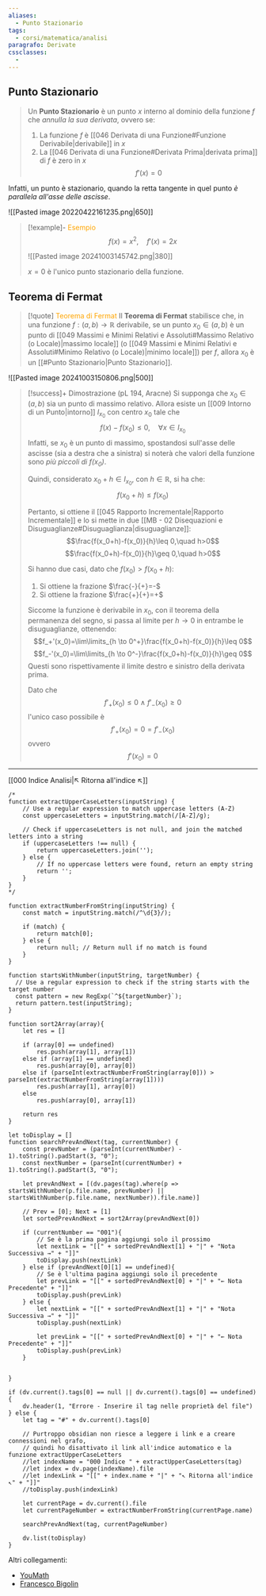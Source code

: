 ```yaml
---
aliases:
  - Punto Stazionario
tags:
  - corsi/matematica/analisi
paragrafo: Derivate
cssclasses:
  - 
---
```

## Punto Stazionario
>Un **Punto Stazionario** è un punto $x$ interno al dominio della funzione $f$ che *annulla la sua derivata*, ovvero se:
>1. La funzione $f$ è [[046 Derivata di una Funzione#Funzione Derivabile|derivabile]] in $x$
>2. La [[046 Derivata di una Funzione#Derivata Prima|derivata prima]] di $f$ è zero in $x$ $$f'(x)=0$$

Infatti, un punto è stazionario, quando la retta tangente in quel punto *è parallela all'asse delle ascisse*.

![[Pasted image 20220422161235.png|650]]

> [!example]- <font color="orange">Esempio</font>
>$$f(x)=x^2,\quad f'(x)=2x$$
>
>![[Pasted image 20241003145742.png|380]]
>
>$x=0$ è l'unico punto stazionario della funzione.

## Teorema di Fermat

> [!quote] <font color="orange">Teorema di Fermat </font>
>Il **Teorema di Fermat** stabilisce che, in una funzione $f:(a,b)\to \mathbb{R}$ derivabile, se un punto $x_0\in (a,b)$ è un punto di [[049 Massimi e Minimi Relativi e Assoluti#Massimo Relativo (o Locale)|massimo locale]] (o [[049 Massimi e Minimi Relativi e Assoluti#Minimo Relativo (o Locale)|minimo locale]]) per $f$, allora $x_0$ è un [[#Punto Stazionario|Punto Stazionario]].

![[Pasted image 20241003150806.png|500]]

> [!success]+ Dimostrazione (pL 194, Aracne)
>Si supponga che $x_0\in (a,b)$ sia un punto di massimo relativo. Allora esiste un [[009 Intorno di un Punto|intorno]] $I_{x_0}$ con centro $x_0$ tale che
>$$f(x)-f(x_0)\leq 0, \quad \forall x\in I_{x_0}$$
>Infatti, se $x_0$ è un punto di massimo, spostandosi sull'asse delle ascisse (sia a destra che a sinistra) si noterà che valori della funzione sono *più piccoli di $f(x_0)$*.
>
>Quindi, considerato $x_0+h\in I_{x_0}$, con $h\in \mathbb{R}$, si ha che:
>$$f(x_0+h)\leq f(x_0)$$
>
>Pertanto, si ottiene il [[045 Rapporto Incrementale|Rapporto Incrementale]] e lo si mette in due [[MB - 02 Disequazioni e Disuguaglianze#Disuguaglianza|disuguaglianze]]:
>$$\frac{f(x_0+h)-f(x_0)}{h}\leq 0,\quad h>0$$
>$$\frac{f(x_0+h)-f(x_0)}{h}\geq 0,\quad h>0$$
>
>Si hanno due casi, dato che $f(x_0)>f(x_0+h)$:
>1. Si ottiene la frazione $\frac{-}{+}=-$
>2. Si ottiene la frazione $\frac{+}{+}=+$
>
>
>Siccome la funzione è derivabile in $x_0$, con il teorema della permanenza del segno, si passa al limite per $h\to 0$ in entrambe le disuguaglianze, ottenendo:
>$$f_+'(x_0)=\lim\limits_{h \to 0^+}\frac{f(x_0+h)-f(x_0)}{h}\leq 0$$
>$$f_-'(x_0)=\lim\limits_{h \to 0^-}\frac{f(x_0+h)-f(x_0)}{h}\geq 0$$
>Questi sono rispettivamente il limite destro e sinistro della derivata prima.
>
>Dato che
>$$f'_+(x_0)\leq0\ \land\ f'_-(x_0)\geq0$$
>l'unico caso possibile è $$f'_+(x_0)=0=f'_-(x_0)$$
>ovvero $$f'(x_0)=0$$

___
[[000 Indice Analisi|↖ Ritorna all'indice ↖]]

```dataviewjs
/*
function extractUpperCaseLetters(inputString) {
	// Use a regular expression to match uppercase letters (A-Z)
	const uppercaseLetters = inputString.match(/[A-Z]/g);
	
	// Check if uppercaseLetters is not null, and join the matched letters into a string
	if (uppercaseLetters !== null) {
		return uppercaseLetters.join('');
	} else {
	    // If no uppercase letters were found, return an empty string
	    return '';
	}
}
*/

function extractNumberFromString(inputString) {
	const match = inputString.match(/^\d{3}/);
	
	if (match) {
		return match[0];
	} else {
		return null; // Return null if no match is found
	}
}

function startsWithNumber(inputString, targetNumber) {
  // Use a regular expression to check if the string starts with the target number
  const pattern = new RegExp(`^${targetNumber}`);
  return pattern.test(inputString);
}

function sort2Array(array){
	let res = []
	
	if (array[0] == undefined)
		res.push(array[1], array[1])
	else if (array[1] == undefined)
		res.push(array[0], array[0])
	else if (parseInt(extractNumberFromString(array[0])) > parseInt(extractNumberFromString(array[1])))
		res.push(array[1], array[0])
	else
		res.push(array[0], array[1])
	
	return res
}

let toDisplay = []
function searchPrevAndNext(tag, currentNumber) {
	const prevNumber = (parseInt(currentNumber) - 1).toString().padStart(3, "0");
	const nextNumber = (parseInt(currentNumber) + 1).toString().padStart(3, "0");
	
	let prevAndNext = [(dv.pages(tag).where(p => startsWithNumber(p.file.name, prevNumber) || startsWithNumber(p.file.name, nextNumber)).file.name)]
	
	// Prev = [0]; Next = [1]
	let sortedPrevAndNext = sort2Array(prevAndNext[0])
	
	if (currentNumber == "001"){ 
		// Se è la prima pagina aggiungi solo il prossimo
		let nextLink = "[[" + sortedPrevAndNext[1] + "|" + "Nota Successiva →" + "]]"
		toDisplay.push(nextLink)
	} else if (prevAndNext[0][1] == undefined){
		// Se è l'ultima pagina aggiungi solo il precedente
		let prevLink = "[[" + sortedPrevAndNext[0] + "|" + "← Nota Precedente" + "]]"
		toDisplay.push(prevLink)
	} else {
		let nextLink = "[[" + sortedPrevAndNext[1] + "|" + "Nota Successiva →" + "]]"
		toDisplay.push(nextLink)
		
		let prevLink = "[[" + sortedPrevAndNext[0] + "|" + "← Nota Precedente" + "]]"
		toDisplay.push(prevLink)
	}
	
	
}

if (dv.current().tags[0] == null || dv.current().tags[0] == undefined){
	dv.header(1, "Errore - Inserire il tag nelle proprietà del file")
} else {
	let tag = "#" + dv.current().tags[0]

	// Purtroppo obsidian non riesce a leggere i link e a creare connessioni nel grafo,
	// quindi ho disattivato il link all'indice automatico e la funzione extractUpperCaseLetters
	//let indexName = "000 Indice " + extractUpperCaseLetters(tag)
	//let index = dv.page(indexName).file
	//let indexLink = "[[" + index.name + "|" + "↖ Ritorna all'indice ↖" + "]]"
	//toDisplay.push(indexLink)
	
	let currentPage = dv.current().file
	let currentPageNumber = extractNumberFromString(currentPage.name)
	
	searchPrevAndNext(tag, currentPageNumber)
	
	dv.list(toDisplay)
}
```

Altri collegamenti: 
- [YouMath](https://www.youmath.it/lezioni/analisi-matematica/derivate/400-teorema-di-fermat.html)
- [Francesco Bigolin](https://www.youtube.com/watch?v=AZnaVU1xdFg)